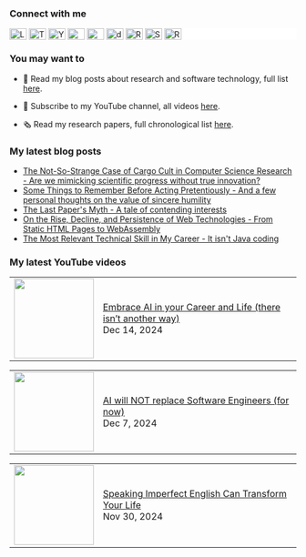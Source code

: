 ### Connect with me

<div style="background-color: white;">
  <a href="https://linkedin.com/in/cesarsotovalero" target="blank"><img align="center" src="https://cdn.jsdelivr.net/npm/simple-icons@3.0.1/icons/linkedin.svg" alt="LinkedIn" height="20" width="30" /></a>
  <a href="https://x.com/cesarsotovalero" target="blank"><img align="center" src="https://cdn.jsdelivr.net/npm/simple-icons@13.12.0/icons/x.svg" alt="Twitter" height="20" width="30" /></a>
  <a href="https://www.youtube.com/channel/UCR4rI98w6-MqYoCS6jR9LGg" target="blank"><img align="center" src="https://cdn.jsdelivr.net/npm/simple-icons@3.0.1/icons/youtube.svg" alt="YouTube" height="20" width="30" /></a>
  <a href="https://scholar.google.es/citations?user=jNBoowwAAAAJ&hl=en" target="blank"><img align="center" src="https://cdn.jsdelivr.net/npm/simple-icons@3.0.1/icons/googlescholar.svg" alt="GoogleSchoolar" height="20" width="30" /></a>
  <a href="https://orcid.org/0000-0003-0541-6411" target="blank"><img align="center" src="https://cdn.jsdelivr.net/npm/simple-icons@3.0.1/icons/orcid.svg" alt="ORCID" height="20" width="30" /></a>
  <a href="https://dblp.uni-trier.de/pid/192/3923.html" target="blank"><img align="center" src="https://cdn.jsdelivr.net/npm/simple-icons@3.0.1/icons/dblp.svg" alt="dblp" height="20" width="30" /></a>
  <a href="https://www.researchgate.net/profile/Cesar_Soto-Valero" target="blank"><img align="center" src="https://cdn.jsdelivr.net/npm/simple-icons@3.0.1/icons/researchgate.svg" alt="ResearchGate" height="20" width="30" /></a>
  <a href="https://stackoverflow.com/users/10480869/cesarsotovalero" target="blank"><img align="center" src="https://cdn.jsdelivr.net/npm/simple-icons@3.0.1/icons/stackoverflow.svg" alt="StackOverflow" height="20" width="30" /></a>
  <a href="http://feeds.feedburner.com/cesarsotovalero" target="blank"><img align="center" src="https://cdn.jsdelivr.net/npm/simple-icons@3.0.1/icons/rss.svg" alt="R" height="20" width="30" /></a>
</div>

### You may want to
  
- 📕 Read my blog posts about research and software technology, full list [here](https://www.cesarsotovalero.net/blog).

- 🎥 Subscribe to my YouTube channel, all videos [here](https://www.youtube.com/@cesarsotovalero/videos).

- 🗞 Read my research papers, full chronological list [here](https://www.cesarsotovalero.net/publications).

### My latest blog posts

<!-- BLOG-POST-LIST:START -->
- [The Not-So-Strange Case of Cargo Cult in Computer Science Research - Are we mimicking scientific progress without true innovation?](https://www.cesarsotovalero.net/blog/the-not-so-strange-case-of-cargo-cult-in-computer-science-research.html)
- [Some Things to Remember Before Acting Pretentiously - And a few personal thoughts on the value of sincere humility](https://www.cesarsotovalero.net/blog/some-things-to-remember-before-acting-pretentiously.html)
- [The Last Paper&#39;s Myth - A tale of contending interests](https://www.cesarsotovalero.net/blog/the-last-paper-myth.html)
- [On the Rise, Decline, and Persistence of Web Technologies - From Static HTML Pages to WebAssembly](https://www.cesarsotovalero.net/blog/the-evolution-of-the-web-from-html-to-webassembly.html)
- [The Most Relevant Technical Skill in My Career - It isn&#39;t Java coding](https://www.cesarsotovalero.net/blog/the-most-relevant-technical-skill-in-my-career.html)
<!-- BLOG-POST-LIST:END -->

### My latest YouTube videos

<!-- YOUTUBE:START --><table style="border: none;"><tr><td style="border: none;"><a href="https://www.youtube.com/watch?v=SQY2IED6vFQ"><img width="140px" src="https://i.ytimg.com/vi/SQY2IED6vFQ/mqdefault.jpg"></a></td><td style="border: none;"><a href="https://www.youtube.com/watch?v=SQY2IED6vFQ">Embrace AI in your Career and Life &lpar;there isn’t another way&rpar;</a><br/>Dec 14, 2024</td></tr></table><table style="border: none;"><tr><td style="border: none;"><a href="https://www.youtube.com/watch?v=kw7fvHf4rDw"><img width="140px" src="https://i.ytimg.com/vi/kw7fvHf4rDw/mqdefault.jpg"></a></td><td style="border: none;"><a href="https://www.youtube.com/watch?v=kw7fvHf4rDw">AI will NOT replace Software Engineers &lpar;for now&rpar;</a><br/>Dec 7, 2024</td></tr></table><table style="border: none;"><tr><td style="border: none;"><a href="https://www.youtube.com/watch?v=GRd2nxNTZDI"><img width="140px" src="https://i.ytimg.com/vi/GRd2nxNTZDI/mqdefault.jpg"></a></td><td style="border: none;"><a href="https://www.youtube.com/watch?v=GRd2nxNTZDI">Speaking Imperfect English Can Transform Your Life</a><br/>Nov 30, 2024</td></tr></table><!-- YOUTUBE:END -->
